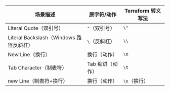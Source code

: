 | 场景描述                | 原字符/动作       | Terraform 转义写法 |
|-------------------------|-------------------|--------------------|
| Literal Quote（双引号） | `"`（双引号）| `\"`               |
| Literal Backslash（Windows 路径反斜杠） | `\`（反斜杠）| `\\`               |
| New Line（换行）| 换行（动作）| `\n`               |
| Tab Character（制表符） | Tab 缩进（动作）| `\t`               |
| new Line（制表符+换行） | 换行（动作） | `\n`（换行） |
